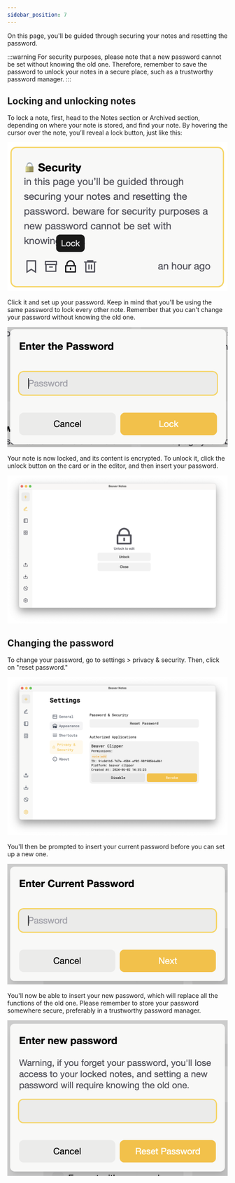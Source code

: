 ```yaml
---
sidebar_position: 7
---
```


On this page, you'll be guided through securing your notes and resetting the password.

:::warning 
For security purposes, please note that a new password cannot be set without knowing the old one. Therefore, remember to save the password to unlock your notes in a secure place, such as a trustworthy password manager.
:::

## Locking and unlocking notes

To lock a note, first, head to the Notes section or Archived section, depending on where your note is stored, and find your note. By hovering the cursor over the note, you’ll reveal a lock button, just like this:

![Lock Note Card](./imgs/Lock%20note%20card.png)

Click it and set up your password. Keep in mind that you'll be using the same password to lock every other note. Remember that you can't change your password without knowing the old one.

![Enter password](./imgs/enter%20password.png)

Your note is now locked, and its content is encrypted. To unlock it, click the unlock button on the card or in the editor, and then insert your password.

![Locked Editor](./imgs/Locked%20Editor.png)

## Changing the password
To change your password, go to settings > privacy & security. Then, click on "reset password."

![Privacy & Security settings](./imgs/Privacy%20&%20Security.png)

You'll then be prompted to insert your current password before you can set up a new one.

![Enter Current Password](./imgs/Enter%20Current%20Password.png)

You'll now be able to insert your new password, which will replace all the functions of the old one. Please remember to store your password somewhere secure, preferably in a trustworthy password manager.

![Enter New Password](./imgs/Enter%20New%20Password.png)

